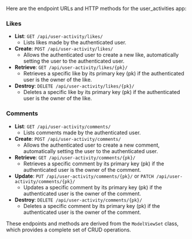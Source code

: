 Here are the endpoint URLs and HTTP methods for the user_activities app:

### Likes

- **List**: `GET /api/user-activity/likes/`
    - Lists likes made by the authenticated user.
- **Create**: `POST /api/user-activity/likes/`
    - Allows the authenticated user to create a new like, automatically setting the user to the authenticated user.
- **Retrieve**: `GET /api/user-activity/likes/{pk}/`
    - Retrieves a specific like by its primary key (pk) if the authenticated user is the owner of the like.
- **Destroy**: `DELETE /api/user-activity/likes/{pk}/`
    - Deletes a specific like by its primary key (pk) if the authenticated user is the owner of the like.

### Comments

- **List**: `GET /api/user-activity/comments/`
    - Lists comments made by the authenticated user.
- **Create**: `POST /api/user-activity/comments/`
    - Allows the authenticated user to create a new comment, automatically setting the user to the authenticated user.
- **Retrieve**: `GET /api/user-activity/comments/{pk}/`
    - Retrieves a specific comment by its primary key (pk) if the authenticated user is the owner of the comment.
- **Update**: `PUT /api/user-activity/comments/{pk}/` or `PATCH /api/user-activity/comments/{pk}/`
    - Updates a specific comment by its primary key (pk) if the authenticated user is the owner of the comment.
- **Destroy**: `DELETE /api/user-activity/comments/{pk}/`
    - Deletes a specific comment by its primary key (pk) if the authenticated user is the owner of the comment.

These endpoints and methods are derived from the `ModelViewSet` class, which provides a complete set of CRUD operations.